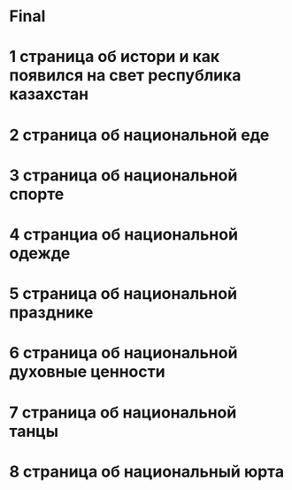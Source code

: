 # Final
# 1 страница об истори и как появился на свет республика казахстан
# 2 страница об национальной еде
# 3 страница об национальной спорте 
# 4 странциа об национальной одежде
# 5 страница об национальной празднике
# 6 страница об национальной духовные ценности
# 7 страница об национальной танцы
# 8 страница об национальный юрта
